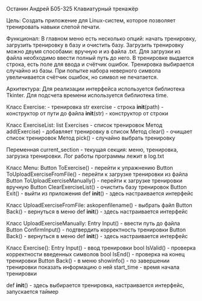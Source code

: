 Останин Андрей Б05-325
Клавиатурный тренажёр

Цель:
Создать приложение для Linux-систем, которое позволяет тренировать навыки слепой печати.

Функционал:
В главном меню есть несколько опций: начать тренировку, загрузить тренировку в базу и очистить базу. Загрузить тренировку можно двумя способами: вручную и из файла .txt. Для загрузки из файла необходимо ввести полный путь до него. В тренировке выдается строка, есть поле для ввода и счётчик ошибок. Тренировка выбирается случайно из базы. При попытке набора неверного символа увеличивается счётчик ошибок, но символ не печатается.

Архитектура:
Для реализации интерфейса используется библиотека Tkinter.
Для подсчета времени используется библиотека time.


Класс Exercise: - тренировка
str exercise - строка
__init__(path) - конструктор от пути до файла
__init__(str) - конструктор от строки


Класс ExerciseList:
list Exercises - список тренировок
Метод add(Exercise) - добавляет тренировку в список
Метод clear() - очищает список тренировок
Метод pick() - случайно выбрать тренировку


Переменная current_section - текущая секция: меню, тренировка, загрузка тренировки.
Лог работы программы лежит в log.txt

Класс Menu:
Button ToExercise() - перейти к упражнению
Button ToUploadExerciseFromFile() - перейти к загрузке тренировки из файла
Button ToUploadExerciseManually() - перейти к загрузке тренировки вручную
Button ClearExerciseList() - очистить базу тренировок
Button Exit() - выйти из приложения
def __init__() - здесь настраивается интерфейс


Класс UploadExerciseFromFile:
askopenfilename() - выбрать файл
Button Back() - вернуться в меню
def __init__() - здесь настраивается интерфейс


Класс UploadExerciseManually:
Entry Input() - ввести путь до файла
Button ConfirmInput() - подтвердить корректность тренировки
Button Back() - вернуться в меню
def __init__() - здесь настраивается интерфейс


Класс Exercise():
Entry Input() - ввод тренировки
bool IsValid() - проверка корректности введенных символов
bool IsEnd() - проверка на конец тренировки
Button Back() - в меню
showinfo() - по завершении тренировки показать информацию о ней
start_time - время начала тренировки

def __init__() - здесь выбирается тренировка, настраивается интерфейс, запускается таймер


